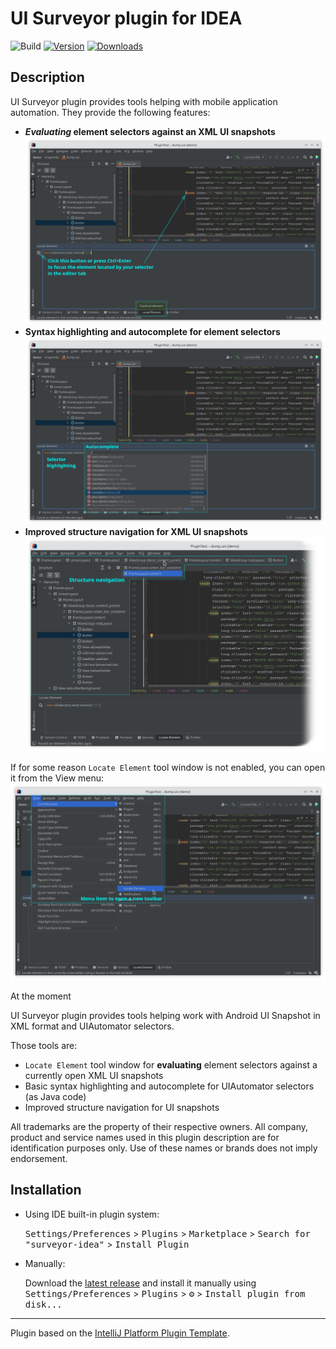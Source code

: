 # UI Surveyor plugin for IDEA

![Build](https://github.com/TarCV/surveyor-idea/workflows/Build/badge.svg)
[![Version](https://img.shields.io/jetbrains/plugin/v/21218-ui-surveyor.svg)](https://plugins.jetbrains.com/plugin/21218-ui-surveyor)
[![Downloads](https://img.shields.io/jetbrains/plugin/d/21218-ui-surveyor.svg)](https://plugins.jetbrains.com/plugin/21218-ui-surveyor)

## Description

UI Surveyor plugin provides tools helping with mobile application automation.
They provide the following features:
* **_Evaluating_ element selectors against an XML UI snapshots** <br />
![Search](docs/Search.png)
* **Syntax highlighting and autocomplete for element selectors** <br />
![Autocomplete & Highlighting](docs/Autocomplete.png)
* **Improved structure navigation for XML UI snapshots** <br />
![Structure navigation](docs/StructureNavigation.png)

If for some reason `Locate Element` tool window is not enabled, you can open it from the View menu: <br />
![View &gt; Tool windows &gt; Locate Element](docs/MenuLocation.png)

At the moment
<!-- Plugin description -->
UI Surveyor plugin provides tools helping work with Android UI Snapshot in XML format and UIAutomator selectors.

Those tools are:
* `Locate Element` tool window for **evaluating** element selectors against a currently open XML UI snapshots
* Basic syntax highlighting and autocomplete for UIAutomator selectors (as Java code)
* Improved structure navigation for UI snapshots

All trademarks are the property of their respective owners. All company, product and service names
used in this plugin description are for identification purposes only. Use of these names or brands does not imply endorsement.
<!-- Plugin description end -->

## Installation

- Using IDE built-in plugin system:
  
  <kbd>Settings/Preferences</kbd> > <kbd>Plugins</kbd> > <kbd>Marketplace</kbd> > <kbd>Search for "surveyor-idea"</kbd> >
  <kbd>Install Plugin</kbd>
  
- Manually:

  Download the [latest release](https://github.com/TarCV/surveyor-idea/releases/latest) and install it manually using
  <kbd>Settings/Preferences</kbd> > <kbd>Plugins</kbd> > <kbd>⚙️</kbd> > <kbd>Install plugin from disk...</kbd>


---
Plugin based on the [IntelliJ Platform Plugin Template][template].

[template]: https://github.com/JetBrains/intellij-platform-plugin-template
